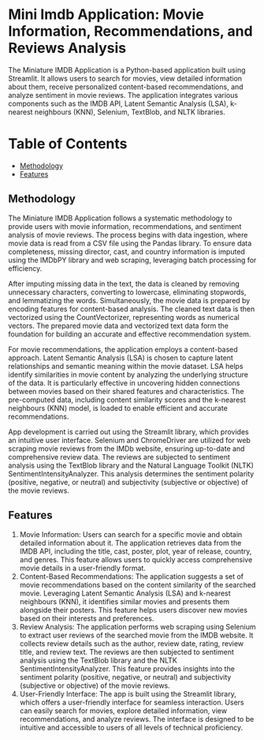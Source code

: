 # Mini Imdb Application: Movie Information, Recommendations, and Reviews Analysis

The Miniature IMDB Application is a Python-based application built using Streamlit. It allows users to search for movies, view detailed information about them, receive personalized content-based recommendations, and analyze sentiment in movie reviews. The application integrates various components such as the IMDB API, Latent Semantic Analysis (LSA), k-nearest neighbours (KNN), Selenium, TextBlob, and NLTK libraries.

# Table of Contents
- [Methodology](#methodology)
- [Features](#features)

## Methodology
The Miniature IMDB Application follows a systematic methodology to provide users with movie information, recommendations, and sentiment analysis of movie reviews. The process begins with data ingestion, where movie data is read from a CSV file using the Pandas library. To ensure data completeness, missing director, cast, and country information is imputed using the IMDbPY library and web scraping, leveraging batch processing for efficiency.

After imputing missing data in the text, the data is cleaned by removing unnecessary characters, converting to lowercase, eliminating stopwords, and lemmatizing the words. Simultaneously, the movie data is prepared by encoding features for content-based analysis. The cleaned text data is then vectorized using the CountVectorizer, representing words as numerical vectors. The prepared movie data and vectorized text data form the foundation for building an accurate and effective recommendation system.

For movie recommendations, the application employs a content-based approach. Latent Semantic Analysis (LSA) is chosen to capture latent relationships and semantic meaning within the movie dataset. LSA helps identify similarities in movie content by analyzing the underlying structure of the data. It is particularly effective in uncovering hidden connections between movies based on their shared features and characteristics. The pre-computed data, including content similarity scores and the k-nearest neighbours (KNN) model, is loaded to enable efficient and accurate recommendations.

App development is carried out using the Streamlit library, which provides an intuitive user interface. Selenium and ChromeDriver are utilized for web scraping movie reviews from the IMDb website, ensuring up-to-date and comprehensive review data. The reviews are subjected to sentiment analysis using the TextBlob library and the Natural Language Toolkit (NLTK) SentimentIntensityAnalyzer. This analysis determines the sentiment polarity (positive, negative, or neutral) and subjectivity (subjective or objective) of the movie reviews.

## Features
1. Movie Information: Users can search for a specific movie and obtain detailed information about it. The application retrieves data from the IMDB API, including the title, cast, poster, plot, year of release, country, and genres. This feature allows users to quickly access comprehensive movie details in a user-friendly format.
2. Content-Based Recommendations: The application suggests a set of movie recommendations based on the content similarity of the searched movie. Leveraging Latent Semantic Analysis (LSA) and k-nearest neighbours (KNN), it identifies similar movies and presents them alongside their posters. This feature helps users discover new movies based on their interests and preferences.
3. Review Analysis: The application performs web scraping using Selenium to extract user reviews of the searched movie from the IMDB website. It collects review details such as the author, review date, rating, review title, and review text. The reviews are then subjected to sentiment analysis using the TextBlob library and the NLTK SentimentIntensityAnalyzer. This feature provides insights into the sentiment polarity (positive, negative, or neutral) and subjectivity (subjective or objective) of the movie reviews.
4. User-Friendly Interface: The app is built using the Streamlit library, which offers a user-friendly interface for seamless interaction. Users can easily search for movies, explore detailed information, view recommendations, and analyze reviews. The interface is designed to be intuitive and accessible to users of all levels of technical proficiency.
